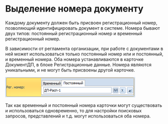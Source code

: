 # Выделение номера документу

Каждому документу должен быть присвоен регистрационный номер, позволяющий идентифицировать документ в системе. Номера бывают двух типов: постоянный регистрационный номер и временный регистрационный номер.

В зависимости от регламента организации, при работе с документами в ней может использоваться только постоянный номер или и постоянный, и временный номера. Оба номера устанавливаются в карточке ДокументДП, в блоке Регистрационные данные. Номера являются уникальными, и не могут быть присвоены другой карточке.

![Поле для выделения номера документу](img/Selection_Numbers_Document_1.png "Поле для выделения номера документу")

Так как временный и постоянный номера карточки могут существовать и использоваться одновременно, то для настройки поисковых запросов, представлений и т.д. могут использоваться оба номера.